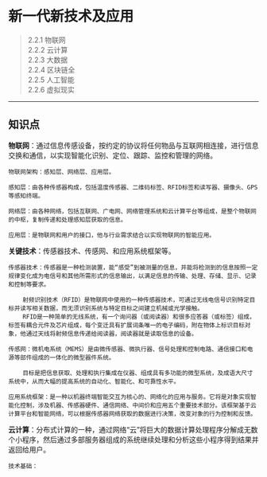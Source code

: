 # 新一代新技术及应用

> 2.2.1 物联网  
> 2.2.2 云计算  
> 2.2.3 大数据  
> 2.2.4 区块链全  
> 2.2.5 人工智能  
> 2.2.6 虚拟现实  
***

## 知识点  

**物联网**：通过信息传感设备，按约定的协议将任何物品与互联网相连接，进行信息交换和通信，以实现智能化识别、定位、跟踪、监控和管理的网络。  

    物联网架构：感知层、网络层、应用层。 

    感知层：由各种传感器构成，包括温度传感器、二维码标签、RFID标签和读写器、摄像头、GPS等感知终端。  

    网络层：由各种网络，包括互联网、广电网、网络管理系统和云计算平台等组成，是整个物联网的中枢，复制传递和处理感知层获取的信息。  

    应用层：是物联网和用户的接口，他与行业需求结合以实现物联网的智能应用。  

**关键技术**：传感器技术、传感网、和应用系统框架等。  

    传感器技术：传感器是一种检测装置，能“感受”到被测量的信息，并能将检测到的信息按照一定规律变化成为电信号和其他所需形式的信息输出，以满足信息的传输、处理、存储、显示、记录和控制等要求。  

        射频识别技术（RFID）是物联网中使用的一种传感器技术，可通过无线电信号识别特定目标并读写相关数据，而无须识别系统与特定目标之间建立机械或光学接触。  
        RFID是一种简单的无线系统，有一个询问器（或阅读器）和很多应答器（或标签）组成，标签有耦合元件及芯片组成，每个变迁具有扩展词条唯一的电子编码，附在物体上标识目标对象，他通过天线将射频信息传递给阅读器，阅读器就是读取信息的设备。  

    传感网：微机电系统（MEMS）是由微传感器、微执行器、信号处理和控制电路、通信接口和电源等部件组成的一体化的微型器件系统。

        目标是把信息获取、处理和执行集成在仪器、组成具有多功能的微型系统，及成语大尺寸系统中，从而大幅的提高系统的自动化、智能化、和可靠性水平。  

    应用系统框架：是一种以机器终端智能交互为核心的、网络化的应用与服务。它将是对象实现智能化控制，涉及机器、传感器硬件、通信网络、中间价和应用五个重要技术部分。该框架基于云计算平台和智能网络，可以根据传感器网络获取的数据进行决策，改变对象的行为控制和反馈。  

**云计算**：分布式计算的一种，通过网络“云”将巨大的数据计算处理程序分解成无数个小程序，然后通过多部服务器组成的系统继续处理和分析这些小程序得到结果并返回给用户。  

    技术基础：
